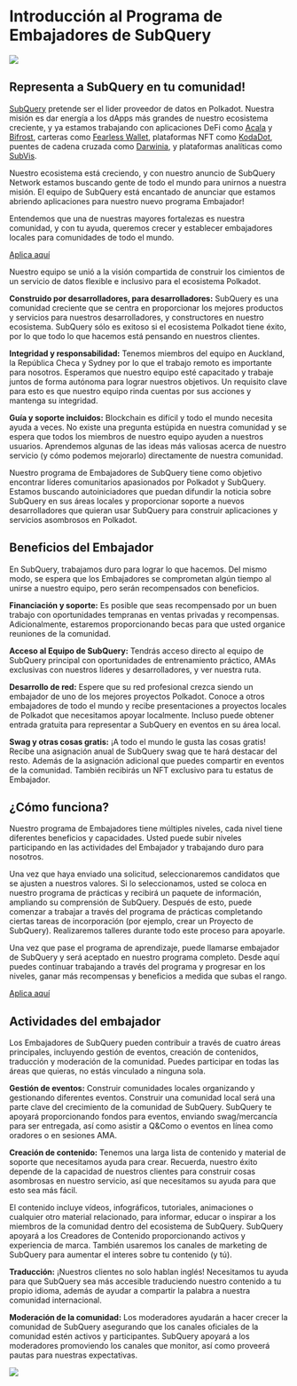 # Introducción al Programa de Embajadores de SubQuery

![](https://miro.medium.com/max/1400/1*EC5wwTuoB6UK_EESGd8X8w.png)

## Representa a SubQuery en tu comunidad!

[SubQuery](https://subquery.network/) pretende ser el lider proveedor de datos en Polkadot. Nuestra misión es dar energía a los dApps más grandes de nuestro ecosistema creciente, y ya estamos trabajando con aplicaciones DeFi como [Acala](https://acala.network/) y [Bifrost](https://bifrost.finance/), carteras como [Fearless Wallet](https://fearlesswallet.io/), plataformas NFT como [KodaDot](https://kodadot.xyz/), puentes de cadena cruzada como [Darwinia](https://explorer.subquery.network/subquery/darwinia-network/darwinia), y plataformas analíticas como [SubVis](https://subvis.io/).

Nuestro ecosistema está creciendo, y con nuestro anuncio de SubQuery Network estamos buscando gente de todo el mundo para unirnos a nuestra misión. El equipo de SubQuery está encantado de anunciar que estamos abriendo aplicaciones para nuestro nuevo programa Embajador!

Entendemos que una de nuestras mayores fortalezas es nuestra comunidad, y con tu ayuda, queremos crecer y establecer embajadores locales para comunidades de todo el mundo.

[Aplica aquí](https://forms.gle/GXBbJ6LDpNfM2v1X6)

Nuestro equipo se unió a la visión compartida de construir los cimientos de un servicio de datos flexible e inclusivo para el ecosistema Polkadot.

**Construido por desarrolladores, para desarrolladores:** SubQuery es una comunidad creciente que se centra en proporcionar los mejores productos y servicios para nuestros desarrolladores, y constructores en nuestro ecosistema. SubQuery sólo es exitoso si el ecosistema Polkadot tiene éxito, por lo que todo lo que hacemos está pensando en nuestros clientes.

**Integridad y responsabilidad:** Tenemos miembros del equipo en Auckland, la República Checa y Sydney por lo que el trabajo remoto es importante para nosotros. Esperamos que nuestro equipo esté capacitado y trabaje juntos de forma autónoma para lograr nuestros objetivos. Un requisito clave para esto es que nuestro equipo rinda cuentas por sus acciones y mantenga su integridad.

**Guía y soporte incluidos:** Blockchain es difícil y todo el mundo necesita ayuda a veces. No existe una pregunta estúpida en nuestra comunidad y se espera que todos los miembros de nuestro equipo ayuden a nuestros usuarios. Aprendemos algunas de las ideas más valiosas acerca de nuestro servicio (y cómo podemos mejorarlo) directamente de nuestra comunidad.

Nuestro programa de Embajadores de SubQuery tiene como objetivo encontrar líderes comunitarios apasionados por Polkadot y SubQuery. Estamos buscando autoiniciadores que puedan difundir la noticia sobre SubQuery en sus áreas locales y proporcionar soporte a nuevos desarrolladores que quieran usar SubQuery para construir aplicaciones y servicios asombrosos en Polkadot.

## Beneficios del Embajador

En SubQuery, trabajamos duro para lograr lo que hacemos. Del mismo modo, se espera que los Embajadores se comprometan algún tiempo al unirse a nuestro equipo, pero serán recompensados con beneficios.

**Financiación y soporte:** Es posible que seas recompensado por un buen trabajo con oportunidades tempranas en ventas privadas y recompensas. Adicionalmente, estaremos proporcionando becas para que usted organice reuniones de la comunidad.

**Acceso al Equipo de SubQuery:** Tendrás acceso directo al equipo de SubQuery principal con oportunidades de entrenamiento práctico, AMAs exclusivas con nuestros líderes y desarrolladores, y ver nuestra ruta.

**Desarrollo de red:** Espere que su red profesional crezca siendo un embajador de uno de los mejores proyectos Polkadot. Conoce a otros embajadores de todo el mundo y recibe presentaciones a proyectos locales de Polkadot que necesitamos apoyar localmente. Incluso puede obtener entrada gratuita para representar a SubQuery en eventos en su área local.

**Swag y otras cosas gratis:** ¡A todo el mundo le gusta las cosas gratis! Recibe una asignación anual de SubQuery swag que te hará destacar del resto. Además de la asignación adicional que puedes compartir en eventos de la comunidad. También recibirás un NFT exclusivo para tu estatus de Embajador.

## ¿Cómo funciona?

Nuestro programa de Embajadores tiene múltiples niveles, cada nivel tiene diferentes beneficios y capacidades. Usted puede subir niveles participando en las actividades del Embajador y trabajando duro para nosotros.

Una vez que haya enviado una solicitud, seleccionaremos candidatos que se ajusten a nuestros valores. Si lo seleccionamos, usted se coloca en nuestro programa de prácticas y recibirá un paquete de información, ampliando su comprensión de SubQuery. Después de esto, puede comenzar a trabajar a través del programa de prácticas completando ciertas tareas de incorporación (por ejemplo, crear un Proyecto de SubQuery). Realizaremos talleres durante todo este proceso para apoyarle.

Una vez que pase el programa de aprendizaje, puede llamarse embajador de SubQuery y será aceptado en nuestro programa completo. Desde aquí puedes continuar trabajando a través del programa y progresar en los niveles, ganar más recompensas y beneficios a medida que subas el rango.

[Aplica aquí](https://forms.gle/GXBbJ6LDpNfM2v1X6)

## Actividades del embajador

Los Embajadores de SubQuery pueden contribuir a través de cuatro áreas principales, incluyendo gestión de eventos, creación de contenidos, traducción y moderación de la comunidad. Puedes participar en todas las áreas que quieras, no estás vinculado a ninguna sola.

**Gestión de eventos:** Construir comunidades locales organizando y gestionando diferentes eventos. Construir una comunidad local será una parte clave del crecimiento de la comunidad de SubQuery. SubQuery te apoyará proporcionando fondos para eventos, enviando swag/mercancía para ser entregada, así como asistir a Q&Como o eventos en línea como oradores o en sesiones AMA.

**Creación de contenido:** Tenemos una larga lista de contenido y material de soporte que necesitamos ayuda para crear. Recuerda, nuestro éxito depende de la capacidad de nuestros clientes para construir cosas asombrosas en nuestro servicio, así que necesitamos su ayuda para que esto sea más fácil.

El contenido incluye vídeos, infográficos, tutoriales, animaciones o cualquier otro material relacionado, para informar, educar o inspirar a los miembros de la comunidad dentro del ecosistema de SubQuery. SubQuery apoyará a los Creadores de Contenido proporcionando activos y experiencia de marca. También usaremos los canales de marketing de SubQuery para aumentar el interes sobre tu contenido (y tú).

**Traducción:** ¡Nuestros clientes no solo hablan inglés! Necesitamos tu ayuda para que SubQuery sea más accesible traduciendo nuestro contenido a tu propio idioma, además de ayudar a compartir la palabra a nuestra comunidad internacional.

**Moderación de la comunidad:** Los moderadores ayudarán a hacer crecer la comunidad de SubQuery asegurando que los canales oficiales de la comunidad estén activos y participantes. SubQuery apoyará a los moderadores promoviendo los canales que monitor, así como proveerá pautas para nuestras expectativas.

![](https://miro.medium.com/max/1400/1*xj6_UL1ZWYzlLmlVk25JzQ.png)